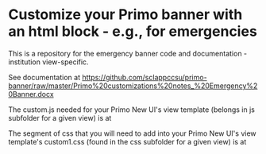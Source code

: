# Customize your Primo banner with an html block - e.g., for emergencies

This is a repository for the emergency banner code and documentation - institution view-specific.

See documentation at https://github.com/sclappccsu/primo-banner/raw/master/Primo%20customizations%20notes_%20Emergency%20Banner.docx

The custom.js needed for your Primo New UI's view template (belongs in js subfolder for a given view) is at 

The segment of css that you will need to add into your Primo New UI's view template's custom1.css (found in the css subfolder for a given view) is at

